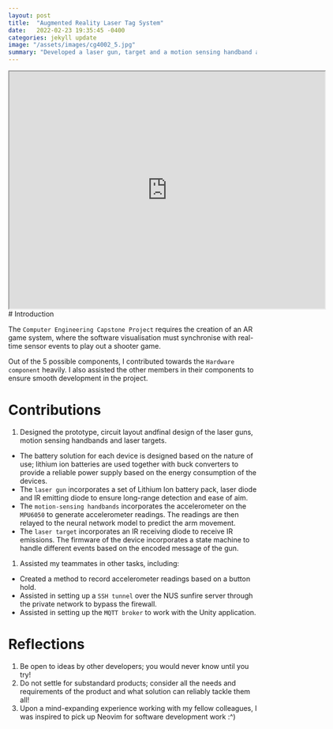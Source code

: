 ```yaml
---
layout: post
title:  "Augmented Reality Laser Tag System"
date:   2022-02-23 19:35:45 -0400
categories: jekyll update
image: "/assets/images/cg4002_5.jpg"
summary: "Developed a laser gun, target and a motion sensing handband as part of a large-scale AR physical game."
---
```

<iframe src="https://drive.google.com/file/d/1791XbGgbsE5xFwCqnMUGLiSBpF7O42-Z/preview" width="640" height="480" allow="autoplay"></iframe>
# Introduction

The `Computer Engineering Capstone Project` requires the creation of an AR game system, where the software visualisation must synchronise with real-time sensor events to play out a shooter game.

Out of the 5 possible components, I contributed towards the `Hardware component` heavily. I also assisted the other members in their components to ensure smooth development in the project.

# Contributions
1. Designed the prototype, circuit layout andfinal design of the laser guns, motion sensing handbands and laser targets. 
* The battery solution for each device is designed based on the nature of use; lithium ion batteries are used together with buck converters to provide a reliable power supply based on the energy consumption of the devices.
* The `laser gun` incorporates a set of Lithium Ion battery pack, laser diode and IR emitting diode to ensure long-range detection and ease of aim.
* The `motion-sensing handbands` incorporates the accelerometer on the `MPU6050` to generate accelerometer readings. The readings are then relayed to the neural network model to predict the arm movement.
* The `laser target` incorporates an IR receiving diode to receive IR emissions. The firmware of the device incorporates a state machine to handle different events based on the encoded message of the gun.
1. Assisted my teammates in other tasks, including:
* Created a method to record accelerometer readings based on a button hold.
* Assisted in setting up a `SSH tunnel` over the NUS sunfire server through the private network to bypass the firewall.
* Assisted in setting up the `MQTT broker` to work with the Unity application.

# Reflections
1. Be open to ideas by other developers; you would never know until you try!
1. Do not settle for substandard products; consider all the needs and requirements of the product and what solution can reliably tackle them all!
1. Upon a mind-expanding experience working with my fellow colleagues, I was inspired to pick up Neovim for software development work :^)






